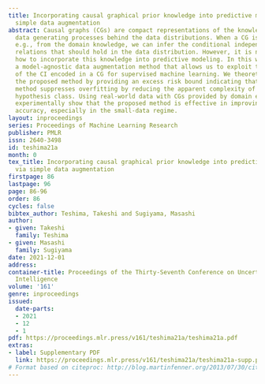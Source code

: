 ```yaml
---
title: Incorporating causal graphical prior knowledge into predictive modeling via
  simple data augmentation
abstract: Causal graphs (CGs) are compact representations of the knowledge of the
  data generating processes behind the data distributions. When a CG is available,
  e.g., from the domain knowledge, we can infer the conditional independence (CI)
  relations that should hold in the data distribution. However, it is not straightforward
  how to incorporate this knowledge into predictive modeling. In this work, we propose
  a model-agnostic data augmentation method that allows us to exploit the prior knowledge
  of the CI encoded in a CG for supervised machine learning. We theoretically justify
  the proposed method by providing an excess risk bound indicating that the proposed
  method suppresses overfitting by reducing the apparent complexity of the predictor
  hypothesis class. Using real-world data with CGs provided by domain experts, we
  experimentally show that the proposed method is effective in improving the prediction
  accuracy, especially in the small-data regime.
layout: inproceedings
series: Proceedings of Machine Learning Research
publisher: PMLR
issn: 2640-3498
id: teshima21a
month: 0
tex_title: Incorporating causal graphical prior knowledge into predictive modeling
  via simple data augmentation
firstpage: 86
lastpage: 96
page: 86-96
order: 86
cycles: false
bibtex_author: Teshima, Takeshi and Sugiyama, Masashi
author:
- given: Takeshi
  family: Teshima
- given: Masashi
  family: Sugiyama
date: 2021-12-01
address:
container-title: Proceedings of the Thirty-Seventh Conference on Uncertainty in Artificial
  Intelligence
volume: '161'
genre: inproceedings
issued:
  date-parts:
  - 2021
  - 12
  - 1
pdf: https://proceedings.mlr.press/v161/teshima21a/teshima21a.pdf
extras:
- label: Supplementary PDF
  link: https://proceedings.mlr.press/v161/teshima21a/teshima21a-supp.pdf
# Format based on citeproc: http://blog.martinfenner.org/2013/07/30/citeproc-yaml-for-bibliographies/
---
```

